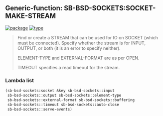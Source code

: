 ## Generic-function: SB-BSD-SOCKETS:SOCKET-MAKE-STREAM
[![package](https://img.shields.io/badge/Package-SB--BSD--SOCKETS-5f9ea0.svg?style=social&colorA=999999)](../) [![type](https://img.shields.io/badge/Type-Generic--Function-5f9ea0.svg?style=social&colorA=999999)](../#generic-function) 

> Find or create a STREAM that can be used for IO on SOCKET (which
> must be connected).  Specify whether the stream is for INPUT, OUTPUT,
> or both (it is an error to specify neither).
> 
> ELEMENT-TYPE and EXTERNAL-FORMAT are as per OPEN.
> 
> TIMEOUT specifies a read timeout for the stream.

### Lambda list
```cl
(sb-bsd-sockets:socket &key sb-bsd-sockets::input
 sb-bsd-sockets::output sb-bsd-sockets::element-type
 sb-bsd-sockets::external-format sb-bsd-sockets::buffering
 sb-bsd-sockets::timeout sb-bsd-sockets::auto-close
 sb-bsd-sockets::serve-events)
```
